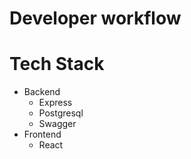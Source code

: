 # Developer workflow

# Tech Stack

- Backend
  - Express
  - Postgresql
  - Swagger
- Frontend
  - React
